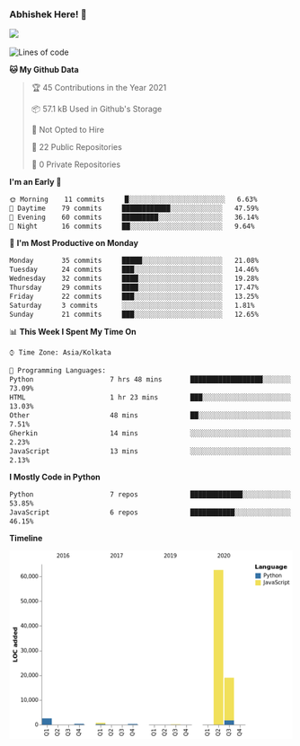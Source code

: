 ### Abhishek Here! 👋
![](https://komarev.com/ghpvc/?username=5parkp1ug&color=green)

<!--
**5parkp1ug/5parkp1ug** is a ✨ _special_ ✨ repository because its `README.md` (this file) appears on your GitHub profile.

Here are some ideas to get you started:

- 🔭 I’m currently working on ...
- 🌱 I’m currently learning ...
- 👯 I’m looking to collaborate on ...
- 🤔 I’m looking for help with ...
- 💬 Ask me about ...
- 📫 How to reach me: ...
- 😄 Pronouns: ...
- ⚡ Fun fact: ...
-->

<!--START_SECTION:waka-->
![Lines of code](https://img.shields.io/badge/From%20Hello%20World%20I%27ve%20Written-85687%20lines%20of%20code-blue)

**🐱 My Github Data** 

> 🏆 45 Contributions in the Year 2021
 > 
> 📦 57.1 kB Used in Github's Storage 
 > 
> 🚫 Not Opted to Hire
 > 
> 📜 22 Public Repositories 
 > 
> 🔑 0 Private Repositories  
 > 
**I'm an Early 🐤** 

```text
🌞 Morning    11 commits     █░░░░░░░░░░░░░░░░░░░░░░░░   6.63% 
🌆 Daytime    79 commits     ████████████░░░░░░░░░░░░░   47.59% 
🌃 Evening    60 commits     █████████░░░░░░░░░░░░░░░░   36.14% 
🌙 Night      16 commits     ██░░░░░░░░░░░░░░░░░░░░░░░   9.64%

```
📅 **I'm Most Productive on Monday** 

```text
Monday       35 commits     █████░░░░░░░░░░░░░░░░░░░░   21.08% 
Tuesday      24 commits     ███░░░░░░░░░░░░░░░░░░░░░░   14.46% 
Wednesday    32 commits     ████░░░░░░░░░░░░░░░░░░░░░   19.28% 
Thursday     29 commits     ████░░░░░░░░░░░░░░░░░░░░░   17.47% 
Friday       22 commits     ███░░░░░░░░░░░░░░░░░░░░░░   13.25% 
Saturday     3 commits      ░░░░░░░░░░░░░░░░░░░░░░░░░   1.81% 
Sunday       21 commits     ███░░░░░░░░░░░░░░░░░░░░░░   12.65%

```


📊 **This Week I Spent My Time On** 

```text
⌚︎ Time Zone: Asia/Kolkata

💬 Programming Languages: 
Python                   7 hrs 48 mins       ██████████████████░░░░░░░   73.09% 
HTML                     1 hr 23 mins        ███░░░░░░░░░░░░░░░░░░░░░░   13.03% 
Other                    48 mins             ██░░░░░░░░░░░░░░░░░░░░░░░   7.51% 
Gherkin                  14 mins             ░░░░░░░░░░░░░░░░░░░░░░░░░   2.23% 
JavaScript               13 mins             ░░░░░░░░░░░░░░░░░░░░░░░░░   2.13%

```

**I Mostly Code in Python** 

```text
Python                   7 repos             █████████████░░░░░░░░░░░░   53.85% 
JavaScript               6 repos             ███████████░░░░░░░░░░░░░░   46.15%

```


**Timeline**

![Chart not found](https://raw.githubusercontent.com/5parkp1ug/5parkp1ug/master/charts/bar_graph.png) 


<!--END_SECTION:waka-->
